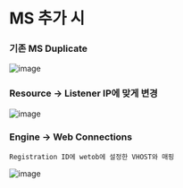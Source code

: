 # MS 추가 시

### 기존 MS Duplicate 

![image](https://user-images.githubusercontent.com/38831314/150735532-59c2d135-b8b9-4b0c-94e0-20269436561c.png)

### Resource -> Listener IP에 맞게 변경

![image](https://user-images.githubusercontent.com/38831314/150735740-8d868b83-16e4-4d8d-8175-0b1f82ae86bb.png)

### Engine -> Web Connections 

```
Registration ID에 wetob에 설정한 VHOST와 매핑
```

![image](https://user-images.githubusercontent.com/38831314/150735855-611ec6d5-0cf6-4f2b-b84e-f8dca86095fc.png)





